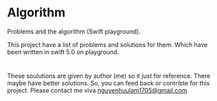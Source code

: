 # Algorithm
Problems and the algorithm (Swift playground).

This project have a list of problems and solutions for them. Which have been written in swift 5.0 on playground.
#
These soulutions are given by author (me) so it just for reference. There maybe have better solutions. So, you can feed back or contribte for this project. 
Please contact me viva nguyenhuulam1705@gmail.com
